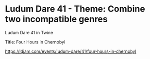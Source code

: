# Ludum Dare 41 - Theme: Combine two incompatible genres
Ludum Dare 41 in Twine

Title: Four Hours in Chernobyl

https://ldjam.com/events/ludum-dare/41/four-hours-in-chernobyl
